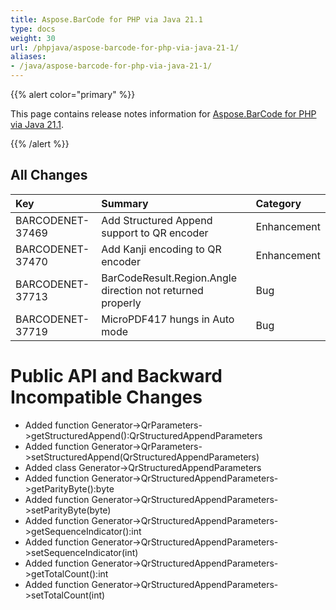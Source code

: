 ```yaml
---
title: Aspose.BarCode for PHP via Java 21.1
type: docs
weight: 30
url: /phpjava/aspose-barcode-for-php-via-java-21-1/
aliases:
- /java/aspose-barcode-for-php-via-java-21-1/
---
```


{{% alert color="primary" %}} 

This page contains release notes information for [Aspose.BarCode for PHP via Java 21.1](https://downloads.aspose.com/barcode/php/new-releases/aspose.barcode-for-php-via-java-21.1/).

{{% /alert %}} 
## **All Changes**

|**Key**|**Summary**|**Category**|
| :- | :- | :- |
|BARCODENET-37469|Add Structured Append support to QR encoder|Enhancement|
|BARCODENET-37470|Add Kanji encoding to QR encoder|Enhancement|
|BARCODENET-37713|BarCodeResult.Region.Angle direction not returned properly|Bug|
|BARCODENET-37719|MicroPDF417 hungs in Auto mode|Bug|

# **Public API and Backward Incompatible Changes**
- Added function Generator->QrParameters->getStructuredAppend():QrStructuredAppendParameters
- Added function Generator->QrParameters->setStructuredAppend(QrStructuredAppendParameters)
- Added class Generator->QrStructuredAppendParameters
- Added function Generator->QrStructuredAppendParameters->getParityByte():byte
- Added function Generator->QrStructuredAppendParameters->setParityByte(byte)
- Added function Generator->QrStructuredAppendParameters->getSequenceIndicator():int
- Added function Generator->QrStructuredAppendParameters->setSequenceIndicator(int)
- Added function Generator->QrStructuredAppendParameters->getTotalCount():int
- Added function Generator->QrStructuredAppendParameters->setTotalCount(int)